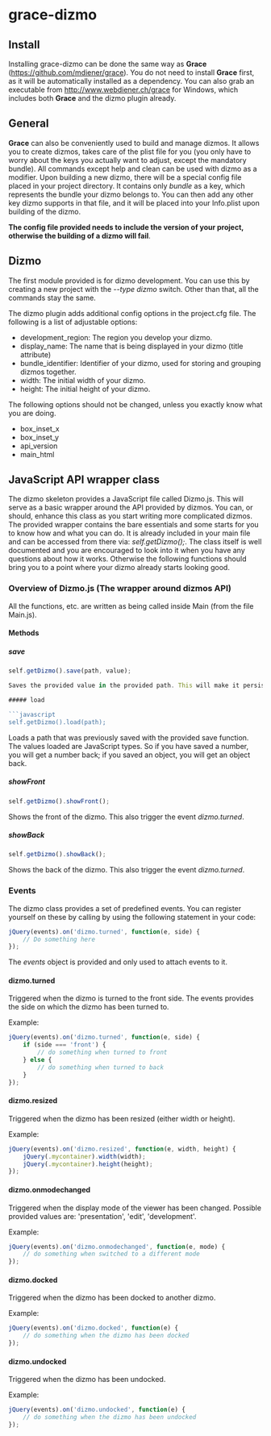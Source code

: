 grace-dizmo
===========

Install
-------

Installing grace-dizmo can be done the same way as **Grace** (https://github.com/mdiener/grace). You do not need to install **Grace** first, as it will be automatically installed as a dependency. You can also grab an executable from http://www.webdiener.ch/grace for Windows, which includes both **Grace** and the dizmo plugin already.

General
-------

**Grace** can also be conveniently used to build and manage dizmos. It allows you to create dizmos, takes care of the plist file for you (you only have to worry about the keys you actually want to adjust, except the mandatory bundle). All commands except help and clean can be used with dizmo as a modifier.
Upon building a new dizmo, there will be a special config file placed in your project directory. It contains only _bundle_ as a key, which represents the bundle your dizmo belongs to. You can then add any other key dizmo supports in that file, and it will be placed into your Info.plist upon building of the dizmo.

**The config file provided needs to include the version of your project, otherwise the building of a dizmo will fail**.

Dizmo
-----

The first module provided is for dizmo development. You can use this by creating a new project with the _--type dizmo_ switch. Other than that, all the commands stay the same.

The dizmo plugin adds additional config options in the project.cfg file. The following is a list of adjustable options:
* development_region: The region you develop your dizmo.
* display_name: The name that is being displayed in your dizmo (title attribute)
* bundle_identifier: Identifier of your dizmo, used for storing and grouping dizmos together.
* width: The initial width of your dizmo.
* height: The initial height of your dizmo.

The following options should not be changed, unless you exactly know what you are doing.
* box_inset_x
* box_inset_y
* api_version
* main_html

JavaScript API wrapper class
----------------------------

The dizmo skeleton provides a JavaScript file called Dizmo.js. This will serve as a basic wrapper around the API provided by dizmos. You can, or should, enhance this class as you start writing more complicated dizmos. The provided wrapper contains the bare essentials and some starts for you to know how and what you can do. It is already included in your main file and can be accessed from there via: _self.getDizmo();_.
The class itself is well documented and you are encouraged to look into it when you have any questions about how it works. Otherwise the following functions should bring you to a point where your dizmo already starts looking good.

### Overview of Dizmo.js (The wrapper around dizmos API)

All the functions, etc. are written as being called inside Main (from the file Main.js).

#### Methods

##### save

```javascript
self.getDizmo().save(path, value);

Saves the provided value in the provided path. This will make it persistent: On a reload of the dizmo, the value will still be at the same place (at the saved path).

##### load

```javascript
self.getDizmo().load(path);
```

Loads a path that was previously saved with the provided save function. The values loaded are JavaScript types. So if you have saved a number, you will get a number back; if you saved an object, you will get an object back.

##### showFront

```javascript
self.getDizmo().showFront();
```

Shows the front of the dizmo. This also trigger the event _dizmo.turned_.

##### showBack

```javascript
self.getDizmo().showBack();
```

Shows the back of the dizmo. This also trigger the event _dizmo.turned_.

### Events

The dizmo class provides a set of predefined events. You can register yourself on these by calling by using the following statement in your code:

```javascript
jQuery(events).on('dizmo.turned', function(e, side) {
    // Do something here
});
```

The _events_ object is provided and only used to attach events to it.

#### dizmo.turned

Triggered when the dizmo is turned to the front side. The events provides the side on which the dizmo has been turned to.

Example:
```javascript
jQuery(events).on('dizmo.turned', function(e, side) {
    if (side === 'front') {
        // do something when turned to front
    } else {
        // do something when turned to back
    }
});
```

#### dizmo.resized

Triggered when the dizmo has been resized (either width or height).

Example:
```javascript
jQuery(events).on('dizmo.resized', function(e, width, height) {
    jQuery(.mycontainer).width(width);
    jQuery(.mycontainer).height(height);
});
```

#### dizmo.onmodechanged

Triggered when the display mode of the viewer has been changed. Possible provided values are: 'presentation', 'edit', 'development'.

Example:
```javascript
jQuery(events).on('dizmo.onmodechanged', function(e, mode) {
    // do something when switched to a different mode
});
```

#### dizmo.docked

Triggered when the dizmo has been docked to another dizmo.

Example:
```javascript
jQuery(events).on('dizmo.docked', function(e) {
    // do something when the dizmo has been docked
});
```

#### dizmo.undocked

Triggered when the dizmo has been undocked.

Example:
```javascript
jQuery(events).on('dizmo.undocked', function(e) {
    // do something when the dizmo has been undocked
});
```
